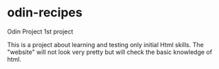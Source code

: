 # odin-recipes
Odin Project 1st project

This is a project about learning and testing only initial Html skills.
The "website" will not look very pretty but will check the basic knowledge of html.
